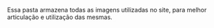 Essa pasta armazena todas as imagens utilizadas no site, para melhor articulação e utilização das mesmas.
